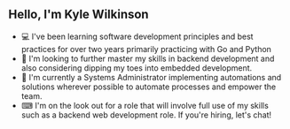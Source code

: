 ## Hello, I'm Kyle Wilkinson

- 💻 I've been learning software development principles and best practices for over two years primarily practicing with Go and Python
- 🎇 I'm looking to further master my skills in backend development and also considering dipping my toes into embedded development.
- 🔦 I'm currently a Systems Administrator implementing automations and solutions wherever possible to automate processes and empower the team.
- ⌨ I'm on the look out for a role that will involve full use of my skills such as a backend web development role. If you're hiring, let's chat!
